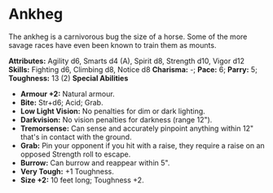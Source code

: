 # Ankheg

The ankheg is a carnivorous bug the size of a horse. Some of the more
savage races have even been known to train them as mounts.

**Attributes:** Agility d6, Smarts d4 (A), Spirit d8, Strength d10,
Vigor d12
**Skills:** Fighting d6, Climbing d8, Notice d8
**Charisma:** -; **Pace:** 6; **Parry:** 5; **Toughness:** 13 (2)
**Special Abilities**

- **Armour +2:** Natural armour.
- **Bite:** Str+d6; Acid; Grab.
- **Low Light Vision:** No penalties for dim or dark lighting.
- **Darkvision:** No vision penalties for darkness (range 12").
- **Tremorsense:** Can sense and accurately pinpoint anything within
12" that's in contact with the ground.
- **Grab:** Pin your opponent if you hit with a raise, they require a
raise on an opposed Strength roll to escape.
- **Burrow:** Can burrow and reappear within 5".
- **Very Tough:** +1 Toughness.
- **Size +2:** 10 feet long; Toughness +2.
